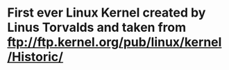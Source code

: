# First ever Linux Kernel created by Linus Torvalds and taken from ftp://ftp.kernel.org/pub/linux/kernel/Historic/
